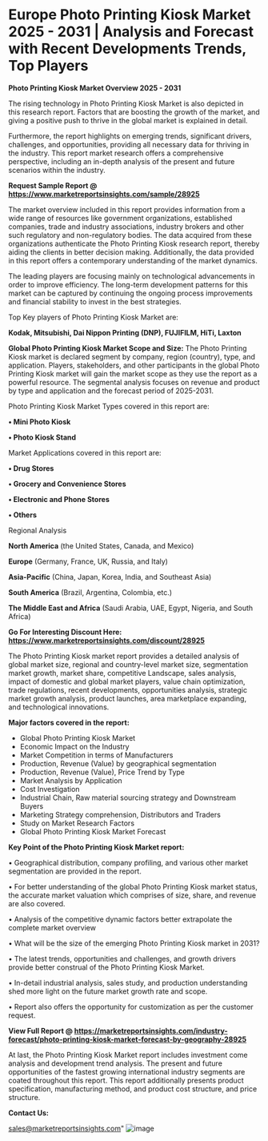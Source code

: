 # Europe Photo Printing Kiosk Market 2025 - 2031 | Analysis and Forecast with Recent Developments Trends, Top Players

<Strong> Photo Printing Kiosk Market Overview 2025 - 2031</strong>

The rising technology in Photo Printing Kiosk Market is also depicted in this research report. Factors that are boosting the growth of the market, and giving a positive push to thrive in the global market is explained in detail.

Furthermore, the report highlights on emerging trends, significant drivers, challenges, and opportunities, providing all necessary data for thriving in the industry. This report market research offers a comprehensive perspective, including an in-depth analysis of the present and future scenarios within the industry.

<strong>Request Sample Report @ <a href=https://www.marketreportsinsights.com/sample/28925>https://www.marketreportsinsights.com/sample/28925</a></strong>

The market overview included in this report provides information from a wide range of resources like government organizations, established companies, trade and industry associations, industry brokers and other such regulatory and non-regulatory bodies. The data acquired from these organizations authenticate the Photo Printing Kiosk research report, thereby aiding the clients in better decision making. Additionally, the data provided in this report offers a contemporary understanding of the market dynamics.

The leading players are focusing mainly on technological advancements in order to improve efficiency. The long-term development patterns for this market can be captured by continuing the ongoing process improvements and financial stability to invest in the best strategies.

Top Key players of Photo Printing Kiosk Market are:

<strong>Kodak, Mitsubishi, Dai Nippon Printing (DNP), FUJIFILM, HiTi, Laxton</strong>

<strong><b>Global Photo Printing Kiosk Market Scope and Size:</b></strong>
The Photo Printing Kiosk market is declared segment by company, region (country), type, and application. Players, stakeholders, and other participants in the global Photo Printing Kiosk market will gain the market scope as they use the report as a powerful resource. The segmental analysis focuses on revenue and product by type and application and the forecast period of 2025-2031.

Photo Printing Kiosk Market Types covered in this report are:

<strong>• Mini Photo Kiosk

• Photo Kiosk Stand</strong>

Market Applications covered in this report are:

<strong>• Drug Stores

• Grocery and Convenience Stores

• Electronic and Phone Stores

• Others</strong> 

Regional Analysis

<strong>North America</strong> (the United States, Canada, and Mexico)

<strong>Europe</strong> (Germany, France, UK, Russia, and Italy)

<strong>Asia-Pacific</strong> (China, Japan, Korea, India, and Southeast Asia)

<strong>South America</strong> (Brazil, Argentina, Colombia, etc.)

<strong>The Middle East and Africa</strong> (Saudi Arabia, UAE, Egypt, Nigeria, and South Africa)

<strong>Go For Interesting Discount Here: <a href=https://www.marketreportsinsights.com/discount/28925>https://www.marketreportsinsights.com/discount/28925</a></strong>

The Photo Printing Kiosk market report provides a detailed analysis of global market size, regional and country-level market size, segmentation market growth, market share, competitive Landscape, sales analysis, impact of domestic and global market players, value chain optimization, trade regulations, recent developments, opportunities analysis, strategic market growth analysis, product launches, area marketplace expanding, and technological innovations.

<strong><b>Major factors covered in the report:</b></strong>
<ul>
  <li>Global Photo Printing Kiosk Market </li>
  <li>Economic Impact on the Industry</li>
  <li>Market Competition in terms of Manufacturers</li>
  <li>Production, Revenue (Value) by geographical segmentation</li>
  <li>Production, Revenue (Value), Price Trend by Type</li>
  <li>Market Analysis by Application</li>
  <li>Cost Investigation</li>
  <li>Industrial Chain, Raw material sourcing strategy and Downstream Buyers</li>
  <li>Marketing Strategy comprehension, Distributors and Traders</li>
  <li>Study on Market Research Factors</li>
  <li>Global Photo Printing Kiosk Market Forecast</li>
</ul>

<strong><b>Key Point of the Photo Printing Kiosk Market report:</b></strong>

• Geographical distribution, company profiling, and various other market segmentation are provided in the report.

• For better understanding of the global Photo Printing Kiosk market status, the accurate market valuation which comprises of size, share, and revenue are also covered.

• Analysis of the competitive dynamic factors better extrapolate the complete market overview

• What will be the size of the emerging Photo Printing Kiosk market in 2031?

• The latest trends, opportunities and challenges, and growth drivers provide better construal of the Photo Printing Kiosk Market.

• In-detail industrial analysis, sales study, and production understanding shed more light on the future market growth rate and scope.

• Report also offers the opportunity for customization as per the customer request.

<strong><b>View Full Report @ <a href=https://marketreportsinsights.com/industry-forecast/photo-printing-kiosk-market-forecast-by-geography-28925>https://marketreportsinsights.com/industry-forecast/photo-printing-kiosk-market-forecast-by-geography-28925</a></b></strong>


At last, the Photo Printing Kiosk Market report includes investment come analysis and development trend analysis. The present and future opportunities of the fastest growing international industry segments are coated throughout this report. This report additionally presents product specification, manufacturing method, and product cost structure, and price structure.

<strong>Contact Us:</strong>

sales@marketreportsinsights.com"
![image](https://github.com/user-attachments/assets/ab297232-d244-4ca0-a306-de242bfac8d0)
